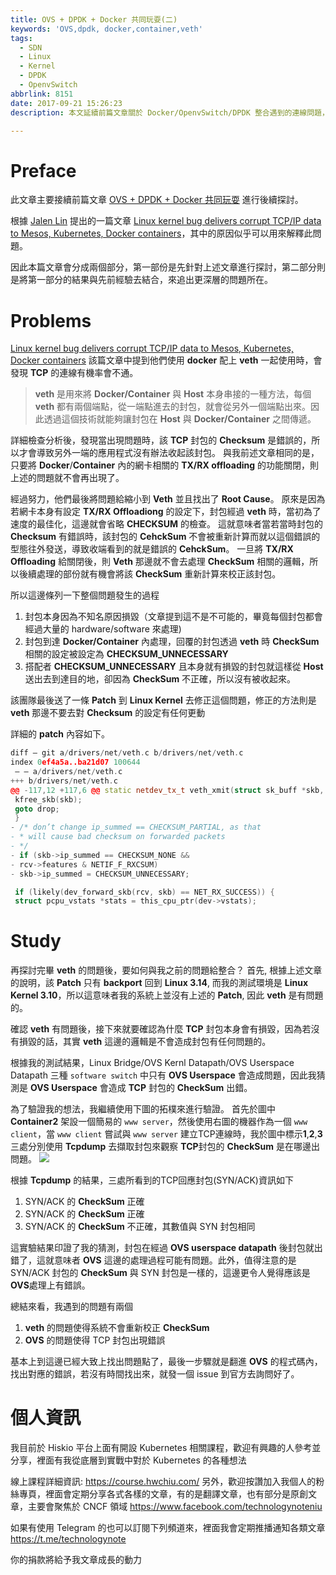 ```yaml
---
title: OVS + DPDK + Docker 共同玩耍(二)
keywords: 'OVS,dpdk, docker,container,veth'
tags:
  - SDN
  - Linux
  - Kernel
  - DPDK
  - OpenvSwitch
abbrlink: 8151
date: 2017-09-21 15:26:23
description: 本文延續前篇文章關於 Docker/OpenvSwitch/DPDK 整合遇到的連線問題，此文章會專注於這個連線問題，從問題發生的原因到如何解決，以及該問題為什麼會在上述的組合中發生都進行一些研究與分析，雖然最後還沒有找到真正造成封包損壞的原因，但是至少也把問題範圍給縮小到 OpenvSwitch/DPDK 上.

---
```


# Preface

此文章主要接續前篇文章 [OVS + DPDK + Docker 共同玩耍](https://www.hwchiu.com/ovs-dpdk-docker.html#more) 進行後續探討。

根據 [Jalen Lin](https://www.facebook.com/jalen.lin.10?fref=ufi&pnref=story) 提出的一篇文章 [Linux kernel bug delivers corrupt TCP/IP data to Mesos, Kubernetes, Docker containers](
https://tech.vijayp.ca/linux-kernel-bug-delivers-corrupt-tcp-ip-data-to-mesos-kubernetes-docker-containers-4986f88f7a19)，其中的原因似乎可以用來解釋此問題。

因此本篇文章會分成兩個部分，第一部份是先針對上述文章進行探討，第二部分則是將第一部分的結果與先前經驗去結合，來追出更深層的問題所在。

# Problems

[Linux kernel bug delivers corrupt TCP/IP data to Mesos, Kubernetes, Docker containers](
https://tech.vijayp.ca/linux-kernel-bug-delivers-corrupt-tcp-ip-data-to-mesos-kubernetes-docker-containers-4986f88f7a19) 該篇文章中提到他們使用 **docker** 配上 **veth** 一起使用時，會發現 **TCP** 的連線有機率會不通。
>**veth** 是用來將 **Docker/Container** 與 **Host** 本身串接的一種方法，每個 **veth** 都有兩個端點，從一端點進去的封包，就會從另外一個端點出來。因此透過這個技術就能夠讓封包在 **Host** 與 **Docker/Container** 之間傳遞。

詳細檢查分析後，發現當出現問題時，該 **TCP** 封包的 **Checksum** 是錯誤的，所以才會導致另外一端的應用程式沒有辦法收起該封包。
與我前述文章相同的是，只要將 **Docker**/**Container** 內的網卡相關的 **TX/RX offloading** 的功能關閉，則上述的問題就不會再出現了。

經過努力，他們最後將問題給縮小到 **Veth** 並且找出了 **Root Cause**。
原來是因為若網卡本身有設定 **TX/RX Offloadiong** 的設定下，封包經過 **veth** 時，當初為了速度的最佳化，這邊就會省略 **CHECKSUM** 的檢查。
這就意味者當若當時封包的 **Checksum** 有錯誤時，該封包的 **CehckSum** 不會被重新計算而就以這個錯誤的型態往外發送，導致收端看到的就是錯誤的 **CehckSum**。
一旦將 **TX/RX Offloading** 給關閉後，則 **Veth** 那邊就不會去處理 **CheckSum** 相關的邏輯，所以後續處理的部份就有機會將該 **CheckSum** 重新計算來校正該封包。

所以這邊條列一下整個問題發生的過程
1. 封包本身因為不知名原因損毀（文章提到這不是不可能的，畢竟每個封包都會經過大量的 hardware/software 來處理)
2. 封包到達 **Docker/Container** 內處理，回覆的封包透過 **veth** 時 **CheckSum** 相關的設定被設定為 **CHECKSUM_UNNECESSARY**
3. 搭配者 **CHECKSUM_UNNECESSARY** 且本身就有損毀的封包就這樣從 **Host** 送出去到達目的地，卻因為 **CheckSum** 不正確，所以沒有被收起來。

該團隊最後送了一條 **Patch** 到 **Linux Kernel** 去修正這個問題，修正的方法則是 **veth** 那邊不要去對 **Checksum** 的設定有任何更動

詳細的 **patch** 內容如下。

```c++
diff — git a/drivers/net/veth.c b/drivers/net/veth.c
index 0ef4a5a..ba21d07 100644
 — — a/drivers/net/veth.c
+++ b/drivers/net/veth.c
@@ -117,12 +117,6 @@ static netdev_tx_t veth_xmit(struct sk_buff *skb, struct net_device *dev)
 kfree_skb(skb);
 goto drop;
 }
- /* don’t change ip_summed == CHECKSUM_PARTIAL, as that
- * will cause bad checksum on forwarded packets
- */
- if (skb->ip_summed == CHECKSUM_NONE &&
- rcv->features & NETIF_F_RXCSUM)
- skb->ip_summed = CHECKSUM_UNNECESSARY;

 if (likely(dev_forward_skb(rcv, skb) == NET_RX_SUCCESS)) {
 struct pcpu_vstats *stats = this_cpu_ptr(dev->vstats);
```

# Study

再探討完畢 **veth** 的問題後，要如何與我之前的問題給整合？
首先, 根據上述文章的說明，該 **Patch** 只有 **backport** 回到 **Linux 3.14**, 而我的測試環境是 **Linux Kernel 3.10**，所以這意味者我的系統上並沒有上述的 **Patch**, 因此 **veth** 是有問題的。

確認 **veth** 有問題後，接下來就要確認為什麼 **TCP** 封包本身會有損毀，因為若沒有損毀的話，其實 **veth** 這邊的邏輯是不會造成封包有任何問題的。

根據我的測試結果，Linux Bridge/OVS Kernl Datapath/OVS Userspace Datapath 三種 `software switch` 中只有 **OVS Userspace** 會造成問題，因此我猜測是 **OVS Userspace** 會造成 **TCP** 封包的 **CheckSum** 出錯。

為了驗證我的想法，我繼續使用下圖的拓樸來進行驗證。
首先於圖中 **Container2** 架設一個簡易的 `www server`，然後使用右圖的機器作為一個 `www client`，當 `www client` 嘗試與 `www server` 建立TCP連線時，我於圖中標示**1**,**2**,**3** 三處分別使用 **Tcpdump** 去擷取封包來觀察 **TCP**封包的 **CheckSum** 是在哪邊出問題。
![](https://i.imgur.com/d15wsP9.jpg)

根據 **Tcpdump** 的結果，三處所看到的TCP回應封包(SYN/ACK)資訊如下
1. SYN/ACK 的 **CheckSum** 正確
2. SYN/ACK 的 **CheckSum** 正確
3. SYN/ACK 的 **CheckSum** 不正確，其數值與 SYN 封包相同

這實驗結果印證了我的猜測，封包在經過 **OVS userspace datapath** 後封包就出錯了，這就意味者 **OVS** 這邊的處理過程可能有問題。此外，值得注意的是 SYN/ACK 封包的 **CheckSum** 與 SYN 封包是一樣的，這邊更令人覺得應該是**OVS**處理上有錯誤。

總結來看，我遇到的問題有兩個
1. **veth** 的問題使得系統不會重新校正 **CheckSum**
2. **OVS** 的問題使得 TCP 封包出現錯誤

基本上到這邊已經大致上找出問題點了，最後一步驟就是翻進 **OVS** 的程式碼內，找出對應的錯誤，若沒有時間找出來，就發一個 issue 到官方去詢問好了。

# 個人資訊
我目前於 Hiskio 平台上面有開設 Kubernetes 相關課程，歡迎有興趣的人參考並分享，裡面有我從底層到實戰中對於 Kubernetes 的各種想法

線上課程詳細資訊: https://course.hwchiu.com/
另外，歡迎按讚加入我個人的粉絲專頁，裡面會定期分享各式各樣的文章，有的是翻譯文章，也有部分是原創文章，主要會聚焦於 CNCF 領域
https://www.facebook.com/technologynoteniu

如果有使用 Telegram 的也可以訂閱下列頻道來，裡面我會定期推播通知各類文章
https://t.me/technologynote

你的捐款將給予我文章成長的動力
<script type="text/javascript" src="https://cdnjs.buymeacoffee.com/1.0.0/button.prod.min.js" data-name="bmc-button" data-slug="hwchiu" data-color="#000000" data-emoji=""  data-font="Cookie" data-text="Buy me a coffee" data-outline-color="#fff" data-font-color="#fff" data-coffee-color="#fd0" ></script>
